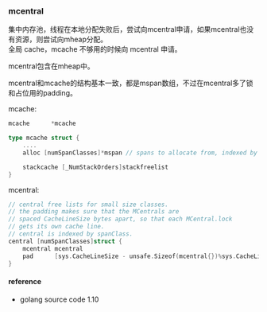 ### mcentral

集中内存池，线程在本地分配失败后，尝试向mcentral申请，如果mcentral也没有资源，则尝试向mheap分配。  
全局 cache，mcache 不够用的时候向 mcentral 申请。

mcentral包含在mheap中。

mcentral和mcache的结构基本一致，都是mspan数组，不过在mcentral多了锁和占位用的padding。

mcache:

```go
mcache      *mcache

type mcache struct {
    ....
    alloc [numSpanClasses]*mspan // spans to allocate from, indexed by spanClass

    stackcache [_NumStackOrders]stackfreelist
}
```

mcentral:

```go
// central free lists for small size classes.
// the padding makes sure that the MCentrals are
// spaced CacheLineSize bytes apart, so that each MCentral.lock
// gets its own cache line.
// central is indexed by spanClass.
central [numSpanClasses]struct {
    mcentral mcentral
    pad      [sys.CacheLineSize - unsafe.Sizeof(mcentral{})%sys.CacheLineSize]byte
}
```

#### 

#### reference

* golang source code 1.10



